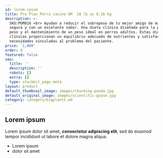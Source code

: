```yaml
---
id: lorem-ipsum
title: Pro Plan Perro canine OM  18 lb us 8.16 kg
description: >-
  SKU:POM816 <br> Ayudan a reducir el sobrepeso de tu mejor amigo de manera
  segura y con un excelente sabor. Una dieta clínica diseñada para la pérdida de
  peso y el mantenimiento de un peso ideal en perros adultos. Estas dietas
  clínicas proporcionan un equilibrio adecuado de nutrientes y satisfacen las
  necesidades vinculadas al problema del paciente.
price: '1,080'
order: 0
featured: false
seo:
  title: ''
  description: ''
  robots: []
  extra: []
  type: stackbit_page_meta
layout: product
default_thumbnail_image: images/charming-panda.jpg
default_original_image: images/scientific-goose.jpg
category: category/bigplants.md
---
```

## Lorem ipsum

Lorem ipsum dolor sit amet, **consectetur adipiscing elit**, sed do eiusmod tempor incididunt ut labore et dolore magna aliqua.

- Lorem ipsum
- dolor sit amet